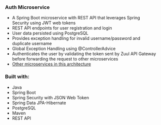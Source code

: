 ### Auth Microservice
  - A Spring Boot microservice with REST API that leverages Spring Security using JWT web tokens
  - REST API endpoints for user registration and login
  - User data persisted using PostgreSQL
  - Provides exception handling for invalid username/password and duplicate username
  - Global Exception Handling using @ControllerAdvice
  - Authenticates the user by validating the token sent by Zuul API Gateway before forwarding the request to other microservices
  - [Other microservices in this architecture](https://github.com/vjpal3/Bigdata-Microservices-Spring-Cloud-Repos)

  ### Built with:
  - Java
  - Spring Boot
  - Spring Security with JSON Web Token
  - Spring Data JPA-Hibernate
  - PostgreSQL
  - Maven
  - REST API